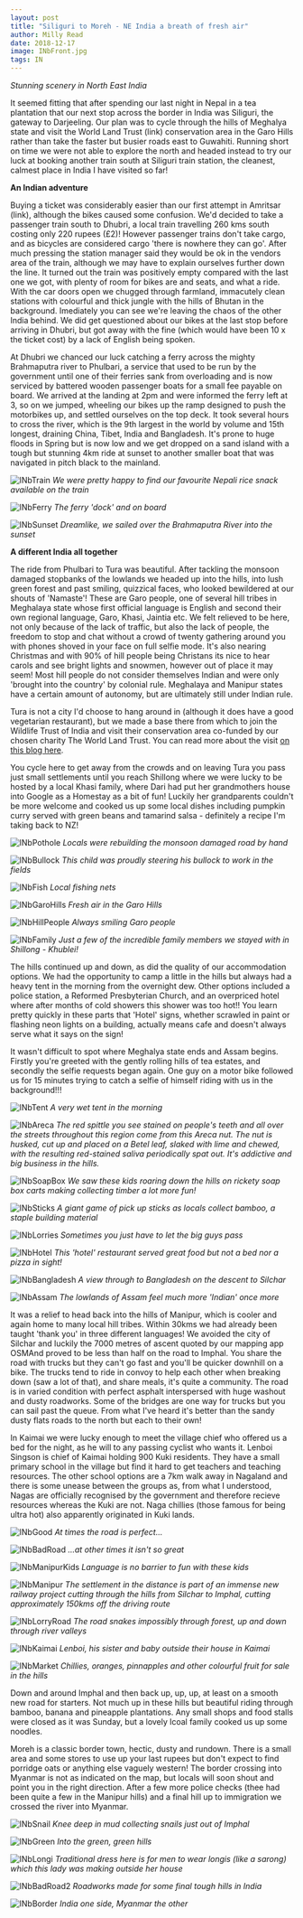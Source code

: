 ```yaml
---
layout: post
title: "Siliguri to Moreh - NE India a breath of fresh air"
author: Milly Read
date: 2018-12-17
image: INbFront.jpg
tags: IN
---  
```


*Stunning scenery in North East India*


It seemed fitting that after spending our last night in Nepal in a tea plantation that our next stop across the border in India was Siliguri, the gateway to Darjeeling. Our plan was to cycle through the hills of Meghalya state and visit the World Land Trust (link) conservation area in the Garo Hills rather than take the faster but busier roads east to Guwahiti. Running short on time we were not able to explore the north and headed instead to try our luck at booking another train south at Siliguri train station, the cleanest, calmest place in India I have visited so far!  

**An Indian adventure**

Buying a ticket was considerably easier than our first attempt in Amritsar (link), although the bikes caused some confusion. We'd decided to take a passenger train south to Dhubri, a local train travelling 260 kms south costing only 220 rupees (£2)! However passenger trains don't take cargo, and as bicycles are considered cargo 'there is nowhere they can go'. After much pressing the station manager said they would be ok in the vendors area of the train, although we may have to explain ourselves further down the line. It turned out the train was positively empty compared with the last one we got, with plenty of room for bikes are and seats, and what a ride. With the car doors open we chugged through farmland, immacutely clean stations with colourful  and thick jungle with the hills of Bhutan in the background. Imediately you can see we're leaving the chaos of the other India behind. We did get questioned about our bikes at the last stop before arriving in Dhubri, but got away with the fine (which would have been 10 x the ticket cost) by a lack of English being spoken.  

At Dhubri we chanced our luck catching a ferry across the mighty Brahmaputra river to Phulbari, a service that used to be run by the government until one of their ferries sank from overloading and is now serviced by battered wooden passenger boats for a small fee payable on board. We arrived at the landing at 2pm and were informed the ferry left at 3, so on we jumped, wheeling our bikes up the ramp designed to push the motorbikes up, and settled ourselves on the top deck. It took several hours to cross the river, which is the 9th largest in the world by volume and 15th longest, draining China, Tibet, India and Bangladesh. It's prone to huge floods in Spring but is now low and we get dropped on a sand island with a tough but stunning 4km ride at sunset to another smaller boat that was navigated in pitch black to the mainland. 

![INbTrain](assets/img/INbTrain.jpg) *We were pretty happy to find our favourite Nepali rice snack available on the train* 

![INbFerry](assets/img/INbFerry.jpg) *The ferry 'dock' and on board* 

![INbSunset](assets/img/INbSunset.JPG) *Dreamlike, we sailed over the Brahmaputra River into the sunset* 

**A different India all together**  

The ride from Phulbari to Tura was beautiful. After tackling the monsoon damaged stopbanks of the lowlands we headed up into the hills, into lush green forest and past smiling, quizzical faces, who looked bewildered at our shouts of 'Namaste'! These are Garo people, one of several hill tribes in Meghalaya state whose first official language is English and second their own regional language, Garo, Khasi, Jaintia etc. We felt relieved to be here, not only because of the lack of traffic, but also the lack of people, the freedom to stop and chat without a crowd of twenty gathering around you with phones shoved in your face on full selfie mode. It's also nearing Christmas and with 90% of hill people being Christans its nice to hear carols and see bright lights and snowmen, however out of place it may seem! Most hill people do not consider themselves Indian and were only 'brought into the country' by colonial rule. Meghalaya and Manipur states have a certain amount of autonomy, but are ultimately still under Indian rule.

Tura is not a city I'd choose to hang around in (although it does have a good vegetarian restaurant), but we made a base there from which to join the Wildlife Trust of India and visit their conservation area co-funded by our chosen charity The World Land Trust. You can read more about the visit [on this blog here](http://readcycleread.bike/Garo.html). 

You cycle here to get away from the crowds and on leaving Tura you pass just small settlements until you reach Shillong where we were lucky to be hosted by a local Khasi family, where Dari had put her grandmothers house into Google as a Homestay as a bit of fun!  Luckily her grandparents couldn't be more welcome and cooked us up some local dishes including pumpkin curry served with green beans and tamarind salsa - definitely a recipe I'm taking back to NZ!  

![INbPothole](assets/img/INbPothole.jpg) *Locals were rebuilding the monsoon damaged road by hand* 

![INbBullock](assets/img/INbBullock.jpg) *This child was proudly steering his bullock to work in the fields* 

![INbFish](assets/img/INbFish.jpg) *Local fishing nets* 

![INbGaroHills](assets/img/INbGaroHills.jpg) *Fresh air in the Garo Hills* 

![INbHillPeople](assets/img/INbHillPeople.jpg) *Always smiling Garo people* 

![INbFamily](assets/img/INbFamily.jpg) *Just a few of the incredible family members we stayed with in Shillong - Khublei!* 


The hills continued up and down, as did the quality of our accommodation options. We had the opportunity to camp a little in the hills but always had a heavy tent in the morning from the overnight dew. Other options included a police station, a Reformed Presbyterian Church, and an overpriced hotel where after months of cold showers this shower was too hot!!  You learn pretty quickly in these parts that 'Hotel' signs, whether scrawled in paint or flashing neon lights on a building, actually means cafe and doesn't always serve what it says on the sign!  

It wasn't difficult to spot where Meghalya state ends and Assam begins. Firstly you're greeted with the gently rolling hills of tea estates, and secondly the selfie requests began again. One guy on a motor bike followed us for 15 minutes trying to catch a selfie of himself riding with us in the background!!! 

![INbTent](assets/img/INbTent.jpg) *A very wet tent in the morning* 

![INbAreca](assets/img/INbAreca.JPG) *The red spittle you see stained on people's teeth and all over the streets throughout this region come from this Areca nut. The nut is husked, cut up and placed on a Betel leaf, slaked with lime and chewed, with the resulting red-stained saliva periodically spat out. It's addictive and big business in the hills.* 

![INbSoapBox](assets/img/INbSoapBox.jpg) *We saw these kids roaring down the hills on rickety soap box carts making  collecting timber a lot more fun!* 

![INbSticks](assets/img/INbSticks.jpg) *A giant game of pick up sticks as locals collect bamboo, a staple building material*

![INbLorries](assets/img/INbLorries.jpg) *Sometimes you just have to let the big guys pass* 

![INbHotel](assets/img/INbHotel.jpg) *This 'hotel' restaurant served great food but not a bed nor a pizza in sight!* 

![INbBangladesh](assets/img/INbBangladesh.jpg) *A view through to Bangladesh on the descent to Silchar* 

![INbAssam](assets/img/INbAssam.jpg) *The lowlands of Assam feel much more 'Indian' once more* 


It was a relief to head back into the hills of Manipur, which is cooler and again home to many local hill tribes. Within 30kms we had already been taught 'thank you' in three different languages!  We avoided the city of Silchar and luckily the 7000 metres of ascent quoted by our mapping app OSMAnd proved to be less than half on the road to Imphal. You share the road with trucks but they can't go fast and you'll be quicker downhill on a bike. The trucks tend to ride in convoy to help each other when breaking down (saw a lot of that), and share meals, it's quite a community. The road is in varied condition with perfect asphalt interspersed with huge washout and  dusty roadworks. Some of the bridges are one way for trucks but you can sail past the queue. From what I've heard it's better than the sandy dusty flats roads to the north but each to their own! 

In Kaimai we were lucky enough to meet the village chief who offered us a bed for the night, as he will to any passing cyclist who wants it. Lenboi Singson is chief of Kaimai holding 900 Kuki residents. They have a small primary school in the village but find it hard to get teachers and teaching resources. The other school options are a 7km walk away in Nagaland and there is some unease between the groups as, from what I understood, Nagas are officially recognised by the government and therefore recieve resources whereas the Kuki are not.  Naga chillies (those famous for being ultra hot) also apparently originated in Kuki lands.  

![INbGood](assets/img/INbGood.jpg) *At times the road is perfect...* 

![INbBadRoad](assets/img/INbBadRoad.jpg) *...at other times it isn't so great*  

![INbManipurKids](assets/img/INbManipurKids.jpg) *Language is no barrier to fun with these kids* 

![INbManipur](assets/img/INbManipur.jpg) *The settlement in the distance is part of an immense new railway project cutting through the hills from Silchar to Imphal, cutting approximately 150kms off the driving route*  

![INbLorryRoad](assets/img/INbLorryRoad.jpg) *The road snakes impossibly through forest, up and down through river valleys* 

![INbKaimai](assets/img/INbKaimai.jpg) *Lenboi, his sister and baby outside their house in Kaimai* 

![INbMarket](assets/img/INbMarket.jpg) *Chillies, oranges, pinnapples and other colourful fruit for sale in the hills* 

Down and around Imphal and then back up, up, up, at least on a smooth new road for starters. Not much up in these hills but beautiful riding through bamboo, banana and pineapple plantations.  Any small shops and food stalls were closed as it was Sunday, but a lovely lcoal family cooked us up some noodles.  

Moreh is a classic border town, hectic, dusty and rundown. There is a small area and some stores to use up your last rupees but don't expect to find porridge oats or anything else vaguely western!  The border crossing into Myanmar is not as indicated on the map, but locals will soon shout and point you in the right direction. After a few more police checks (thee had been quite a few in the Manipur hills) and a final hill up to immigration we crossed the river into Myanmar.  

![INbSnail](assets/img/INbSnail.jpg) *Knee deep in mud collecting snails just out of Imphal* 

![INbGreen](assets/img/INbGreen.jpg) *Into the green, green hills* 

![INbLongi](assets/img/INbLongi.jpg) *Traditional dress here is for men to wear longis (like a sarong) which this lady was making outside her house* 

![INbBadRoad2](assets/img/INbBadRoad2.JPG) *Roadworks made for some final tough hills in India*  

![INbBorder](assets/img/INbBorder.jpg) *India one side, Myanmar the other* 


